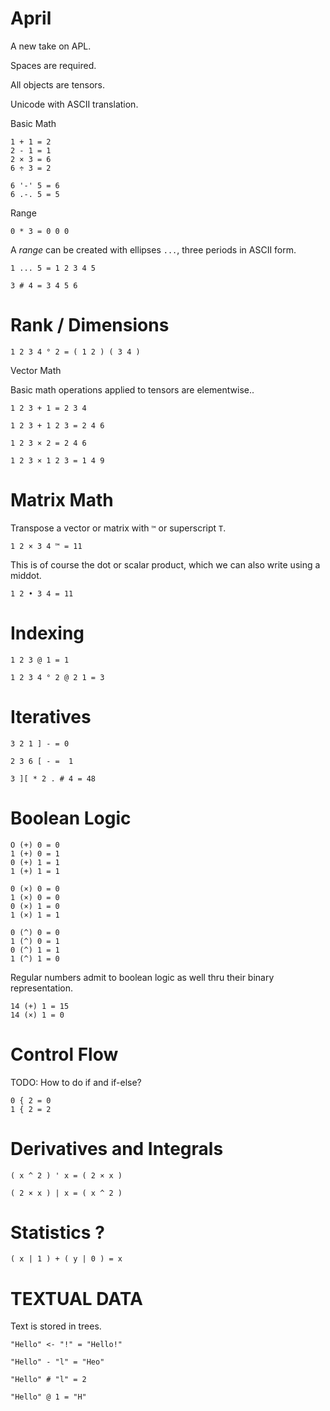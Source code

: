 # April

A new take on APL.

Spaces are required.

All objects are tensors.

Unicode with ASCII translation.

Basic Math

    1 + 1 = 2
    2 - 1 = 1
    2 × 3 = 6
    6 ÷ 3 = 2

    6 '-' 5 = 6
    6 .-. 5 = 5

Range

    0 * 3 = 0 0 0

A *range* can be created with ellipses `...`, three periods in ASCII form.

    1 ... 5 = 1 2 3 4 5

    3 # 4 = 3 4 5 6

# Rank / Dimensions

    1 2 3 4 ° 2 = ( 1 2 ) ( 3 4 )

Vector Math

Basic math operations applied to tensors are elementwise..

    1 2 3 + 1 = 2 3 4 

    1 2 3 + 1 2 3 = 2 4 6

    1 2 3 × 2 = 2 4 6

    1 2 3 × 1 2 3 = 1 4 9

# Matrix Math

Transpose a vector or matrix with `™` or superscript `T`.

    1 2 × 3 4 ™ = 11

This is of course the dot or scalar product, which we can also write using a middot.

    1 2 • 3 4 = 11

# Indexing

    1 2 3 @ 1 = 1

    1 2 3 4 ° 2 @ 2 1 = 3

# Iteratives

    3 2 1 ] - = 0

    2 3 6 [ - =  1

    3 ][ * 2 . # 4 = 48

# Boolean Logic

    O (+) 0 = 0
    1 (+) 0 = 1
    0 (+) 1 = 1
    1 (+) 1 = 1

    0 (×) 0 = 0
    1 (×) 0 = 0
    0 (×) 1 = 0
    1 (×) 1 = 1

    0 (^) 0 = 0
    1 (^) 0 = 1
    0 (^) 1 = 1
    1 (^) 1 = 0

Regular numbers admit to boolean logic as well thru their binary representation.

    14 (+) 1 = 15
    14 (×) 1 = 0

# Control Flow

TODO: How to do if and if-else?

    0 { 2 = 0
    1 { 2 = 2

# Derivatives and Integrals

    ( x ^ 2 ) ' x = ( 2 × x )

    ( 2 × x ) | x = ( x ^ 2 )

# Statistics ?

    ( x | 1 ) + ( y | 0 ) = x


# TEXTUAL DATA

Text is stored in trees.

    "Hello" <- "!" = "Hello!"

    "Hello" - "l" = "Heo"

    "Hello" # "l" = 2

    "Hello" @ 1 = "H"

    
